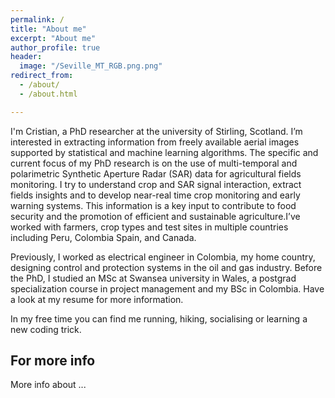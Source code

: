 ```yaml
---
permalink: /
title: "About me"
excerpt: "About me"
author_profile: true
header:
  image: "/Seville_MT_RGB.png.png"
redirect_from: 
  - /about/
  - /about.html

---
```


I'm Cristian, a PhD researcher at the university of Stirling, Scotland. I’m interested in extracting information from freely available aerial images supported by statistical and machine learning algorithms. The specific and current focus of my PhD research is on the use of multi-temporal and polarimetric Synthetic Aperture Radar (SAR) data for agricultural fields monitoring. I try to understand crop and SAR signal interaction, extract fields insights and to develop near-real time crop monitoring and early warning systems. This information is a key input to contribute to food security and the promotion of efficient and sustainable agriculture.I’ve worked with farmers, crop types and test sites in multiple countries including Peru, Colombia Spain, and Canada. 

Previously, I worked as electrical engineer in Colombia, my home country, designing control and protection systems in the oil and gas industry. Before the PhD, I studied an MSc at Swansea university in Wales, a postgrad specialization course in project management and my BSc in Colombia. Have a look at my resume for more information. 

In my free time you can find me running, hiking, socialising or learning a new coding trick.

For more info
------
More info about ...
